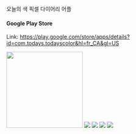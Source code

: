 오늘의 색
픽셀 다이어리 어플

#### Google Play Store
Link: https://play.google.com/store/apps/details?id=com.todays.todayscolor&hl=fr_CA&gl=US

<img width="200px" src="https://user-images.githubusercontent.com/53163222/103657434-42961280-4fad-11eb-82ae-19fb013fef6e.png">
<img src="https://user-images.githubusercontent.com/53163222/103657517-59d50000-4fad-11eb-813e-35246ae3f7e9.png">
<img src="https://user-images.githubusercontent.com/53163222/103657529-5ccff080-4fad-11eb-896a-b6aca0f692b8.png">
<img src="https://user-images.githubusercontent.com/53163222/103657544-60637780-4fad-11eb-96c7-e516e669005b.png">
<img src="https://user-images.githubusercontent.com/53163222/103657561-66595880-4fad-11eb-962a-dc99edb1378a.png">

